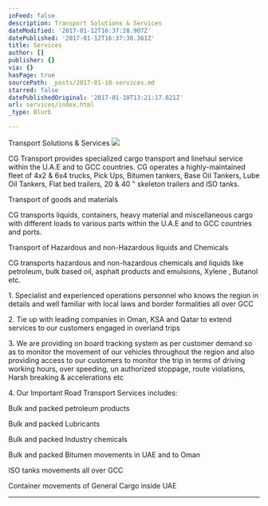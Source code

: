 ```yaml
---
inFeed: false
description: Transport Solutions & Services
dateModified: '2017-01-12T16:37:28.907Z'
datePublished: '2017-01-12T16:37:30.361Z'
title: Services
author: []
publisher: {}
via: {}
hasPage: true
sourcePath: _posts/2017-01-10-services.md
starred: false
datePublishedOriginal: '2017-01-10T13:21:17.621Z'
url: services/index.html
_type: Blurb

---
```

Transport Solutions & Services
![](https://the-grid-user-content.s3-us-west-2.amazonaws.com/cdc87de3-4531-4868-80f2-70eed87ef58d.jpg)

CG Transport provides specialized cargo transport and linehaul service within the U.A.E and to GCC countries. CG operates a highly-maintained fleet of 4x2 & 6x4 trucks, Pick Ups, Bitumen tankers, Base Oil Tankers, Lube Oil Tankers, Flat bed trailers, 20 & 40 " skeleton trailers and ISO tanks.

Transport of goods and materials

CG transports liquids, containers, heavy material and miscellaneous cargo with different loads to various parts within the U.A.E and to GCC countries and ports.

Transport of Hazardous and non-Hazardous liquids and Chemicals

CG transports hazardous and non-hazardous chemicals and liquids like petroleum, bulk based oil, asphalt products and emulsions, Xylene , Butanol etc.

1\. Specialist and experienced operations personnel who knows the region in details and well familiar with local laws and border formalities all over GCC

2\. Tie up with leading companies in Oman, KSA and Qatar to extend services to our customers engaged in overland trips

3\. We are providing on board tracking system as per customer demand so as to monitor the movement of our vehicles throughout the region and also providing access to our customers to monitor the trip in terms of driving working hours, over speeding, un authorized stoppage, route violations, Harsh breaking & accelerations etc

4\. Our Important Road Transport Services includes:

Bulk and packed petroleum products

Bulk and packed Lubricants

Bulk and packed Industry chemicals

Bulk and packed Bitumen movements in UAE and to Oman

ISO tanks movements all over GCC

Container movements of General Cargo inside UAE

---